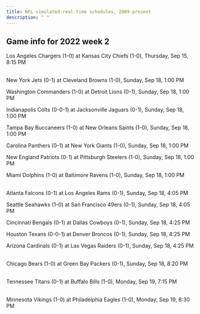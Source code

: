 ```yaml
---
title: NFL simulated-real-time schedules, 2009-present
description: " "
---
```


## Game info for 2022 week 2
Los Angeles Chargers (1-0) at Kansas City Chiefs (1-0), Thursday, Sep 15, 8:15 PM

<br/>New York Jets (0-1) at Cleveland Browns (1-0), Sunday, Sep 18, 1:00 PM

Washington Commanders (1-0) at Detroit Lions (0-1), Sunday, Sep 18, 1:00 PM

Indianapolis Colts (0-0-1) at Jacksonville Jaguars (0-1), Sunday, Sep 18, 1:00 PM

Tampa Bay Buccaneers (1-0) at New Orleans Saints (1-0), Sunday, Sep 18, 1:00 PM

Carolina Panthers (0-1) at New York Giants (1-0), Sunday, Sep 18, 1:00 PM

New England Patriots (0-1) at Pittsburgh Steelers (1-0), Sunday, Sep 18, 1:00 PM

Miami Dolphins (1-0) at Baltimore Ravens (1-0), Sunday, Sep 18, 1:00 PM

<br/>Atlanta Falcons (0-1) at Los Angeles Rams (0-1), Sunday, Sep 18, 4:05 PM

Seattle Seahawks (1-0) at San Francisco 49ers (0-1), Sunday, Sep 18, 4:05 PM

Cincinnati Bengals (0-1) at Dallas Cowboys (0-1), Sunday, Sep 18, 4:25 PM

Houston Texans (0-0-1) at Denver Broncos (0-1), Sunday, Sep 18, 4:25 PM

Arizona Cardinals (0-1) at Las Vegas Raiders (0-1), Sunday, Sep 18, 4:25 PM

<br/>Chicago Bears (1-0) at Green Bay Packers (0-1), Sunday, Sep 18, 8:20 PM

<br/>Tennessee Titans (0-1) at Buffalo Bills (1-0), Monday, Sep 19, 7:15 PM

<br/>Minnesota Vikings (1-0) at Philadelphia Eagles (1-0), Monday, Sep 19, 8:30 PM


